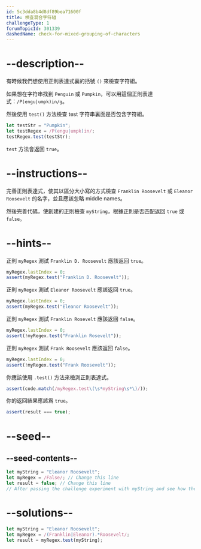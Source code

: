 ```yaml
---
id: 5c3dda8b4d8df89bea71600f
title: 檢查混合字符組
challengeType: 1
forumTopicId: 301339
dashedName: check-for-mixed-grouping-of-characters
---
```


# --description--

有時候我們想使用正則表達式裏的括號 `()` 來檢查字符組。

如果想在字符串找到 `Penguin` 或 `Pumpkin`，可以用這個正則表達式：`/P(engu|umpk)in/g`。

然後使用 `test()` 方法檢查 test 字符串裏面是否包含字符組。

```js
let testStr = "Pumpkin";
let testRegex = /P(engu|umpk)in/;
testRegex.test(testStr);
```

`test` 方法會返回 `true`。

# --instructions--

完善正則表達式，使其以區分大小寫的方式檢查 `Franklin Roosevelt` 或 `Eleanor Roosevelt` 的名字，並且應該忽略 middle names。

然後完善代碼，使創建的正則檢查 `myString`，根據正則是否匹配返回 `true` 或 `false`。

# --hints--

正則 `myRegex` 測試 `Franklin D. Roosevelt` 應該返回 `true`。

```js
myRegex.lastIndex = 0;
assert(myRegex.test("Franklin D. Roosevelt"));
```

正則 `myRegex` 測試 `Eleanor Roosevelt` 應該返回 `true`。

```js
myRegex.lastIndex = 0;
assert(myRegex.test("Eleanor Roosevelt"));
```

正則 `myRegex` 測試 `Franklin Rosevelt` 應該返回 `false`。

```js
myRegex.lastIndex = 0;
assert(!myRegex.test("Franklin Rosevelt"));
```

正則 `myRegex` 測試 `Frank Roosevelt` 應該返回 `false`。

```js
myRegex.lastIndex = 0;
assert(!myRegex.test("Frank Roosevelt"));
```

你應該使用 `.test()` 方法來檢測正則表達式。

```js
assert(code.match(/myRegex.test\(\s*myString\s*\)/));
```

你的返回結果應該爲 `true`。

```js
assert(result === true);
```

# --seed--

## --seed-contents--

```js
let myString = "Eleanor Roosevelt";
let myRegex = /False/; // Change this line
let result = false; // Change this line
// After passing the challenge experiment with myString and see how the grouping works
```

# --solutions--

```js
let myString = "Eleanor Roosevelt";
let myRegex = /(Franklin|Eleanor).*Roosevelt/;
let result = myRegex.test(myString);
```
